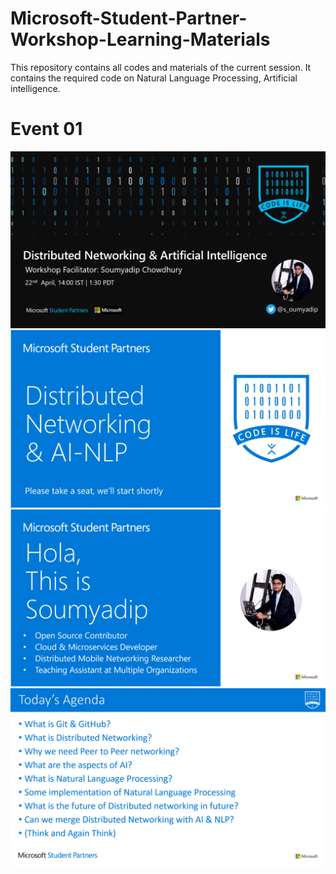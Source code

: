# Microsoft-Student-Partner-Workshop-Learning-Materials
This repository contains all codes and materials of the current session. It contains the  required code on Natural Language Processing, Artificial intelligence.

# Event 01

<img src="./brochure/1.png" >
<img src="./brochure/2.png" >
<img src="./brochure/3.png" >
<img src="./brochure/4.png" >
